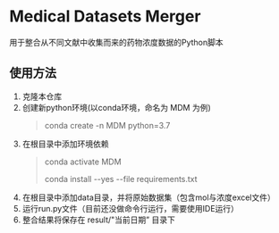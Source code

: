 # Medical Datasets Merger
用于整合从不同文献中收集而来的药物浓度数据的Python脚本


## 使用方法

1. 克隆本仓库
2. 创建新python环境(以conda环境，命名为 MDM 为例)
    > conda create -n MDM python=3.7
3. 在根目录中添加环境依赖
    > conda activate MDM
    > 
    > conda install --yes --file requirements.txt
4. 在根目录中添加data目录，并将原始数据集（包含mol与浓度excel文件）
5. 运行run.py文件（目前还没做命令行运行，需要使用IDE运行）
6. 整合结果将保存在 result/"当前日期” 目录下